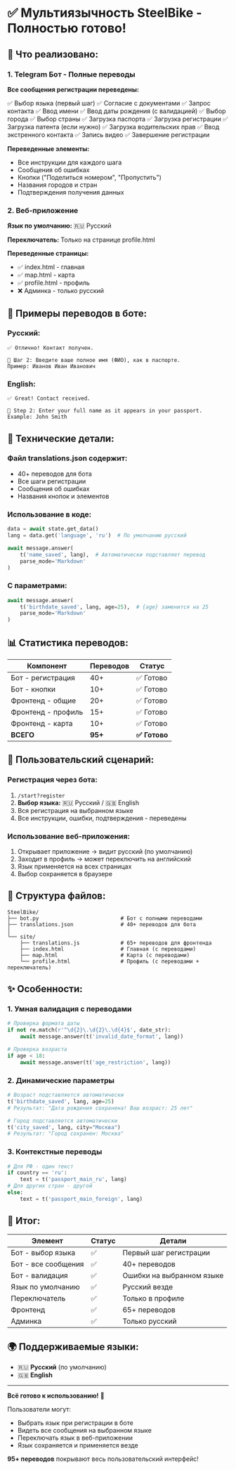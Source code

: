 # ✅ Мультиязычность SteelBike - Полностью готово!

## 🎯 Что реализовано:

### 1. Telegram Бот - Полные переводы

**Все сообщения регистрации переведены:**

✅ Выбор языка (первый шаг)
✅ Согласие с документами
✅ Запрос контакта
✅ Ввод имени
✅ Ввод даты рождения (с валидацией)
✅ Выбор города
✅ Выбор страны
✅ Загрузка паспорта
✅ Загрузка регистрации
✅ Загрузка патента (если нужно)
✅ Загрузка водительских прав
✅ Ввод экстренного контакта
✅ Запись видео
✅ Завершение регистрации

**Переведенные элементы:**
- Все инструкции для каждого шага
- Сообщения об ошибках
- Кнопки ("Поделиться номером", "Пропустить")
- Названия городов и стран
- Подтверждения получения данных

### 2. Веб-приложение

**Язык по умолчанию:** 🇷🇺 Русский

**Переключатель:** Только на странице profile.html

**Переведенные страницы:**
- ✅ index.html - главная
- ✅ map.html - карта
- ✅ profile.html - профиль
- ❌ Админка - только русский

## 📝 Примеры переводов в боте:

### Русский:
```
✅ Отлично! Контакт получен.

📝 Шаг 2: Введите ваше полное имя (ФИО), как в паспорте.
Пример: Иванов Иван Иванович
```

### English:
```
✅ Great! Contact received.

📝 Step 2: Enter your full name as it appears in your passport.
Example: John Smith
```

## 🔧 Технические детали:

### Файл translations.json содержит:
- 40+ переводов для бота
- Все шаги регистрации
- Сообщения об ошибках
- Названия кнопок и элементов

### Использование в коде:
```python
data = await state.get_data()
lang = data.get('language', 'ru')  # По умолчанию русский

await message.answer(
    t('name_saved', lang),  # Автоматически подставляет перевод
    parse_mode='Markdown'
)
```

### С параметрами:
```python
await message.answer(
    t('birthdate_saved', lang, age=25),  # {age} заменится на 25
    parse_mode='Markdown'
)
```

## 📊 Статистика переводов:

| Компонент | Переводов | Статус |
|-----------|-----------|--------|
| Бот - регистрация | 40+ | ✅ Готово |
| Бот - кнопки | 10+ | ✅ Готово |
| Фронтенд - общие | 20+ | ✅ Готово |
| Фронтенд - профиль | 15+ | ✅ Готово |
| Фронтенд - карта | 10+ | ✅ Готово |
| **ВСЕГО** | **95+** | **✅ Готово** |

## 🚀 Пользовательский сценарий:

### Регистрация через бота:
1. `/start?register`
2. **Выбор языка:** 🇷🇺 Русский / 🇬🇧 English
3. Вся регистрация на выбранном языке
4. Все инструкции, ошибки, подтверждения - переведены

### Использование веб-приложения:
1. Открывает приложение → видит русский (по умолчанию)
2. Заходит в профиль → может переключить на английский
3. Язык применяется на всех страницах
4. Выбор сохраняется в браузере

## 📁 Структура файлов:

```
SteelBike/
├── bot.py                          # Бот с полными переводами
├── translations.json               # 40+ переводов для бота
│
└── site/
    ├── translations.js             # 65+ переводов для фронтенда
    ├── index.html                  # Главная (с переводами)
    ├── map.html                    # Карта (с переводами)
    └── profile.html                # Профиль (с переводами + переключатель)
```

## ✨ Особенности:

### 1. Умная валидация с переводами
```python
# Проверка формата даты
if not re.match(r'^\d{2}\.\d{2}\.\d{4}$', date_str):
    await message.answer(t('invalid_date_format', lang))

# Проверка возраста
if age < 18:
    await message.answer(t('age_restriction', lang))
```

### 2. Динамические параметры
```python
# Возраст подставляется автоматически
t('birthdate_saved', lang, age=25)
# Результат: "Дата рождения сохранена! Ваш возраст: 25 лет"

# Город подставляется автоматически
t('city_saved', lang, city="Москва")
# Результат: "Город сохранен: Москва"
```

### 3. Контекстные переводы
```python
# Для РФ - один текст
if country == 'ru':
    text = t('passport_main_ru', lang)
# Для других стран - другой
else:
    text = t('passport_main_foreign', lang)
```

## 🎊 Итог:

| Элемент | Статус | Детали |
|---------|--------|--------|
| Бот - выбор языка | ✅ | Первый шаг регистрации |
| Бот - все сообщения | ✅ | 40+ переводов |
| Бот - валидация | ✅ | Ошибки на выбранном языке |
| Язык по умолчанию | ✅ | Русский везде |
| Переключатель | ✅ | Только в профиле |
| Фронтенд | ✅ | 65+ переводов |
| Админка | ✅ | Только русский |

## 🌍 Поддерживаемые языки:

- 🇷🇺 **Русский** (по умолчанию)
- 🇬🇧 **English**

---

**Всё готово к использованию!** 🚀

Пользователи могут:
- Выбрать язык при регистрации в боте
- Видеть все сообщения на выбранном языке
- Переключать язык в веб-приложении
- Язык сохраняется и применяется везде

**95+ переводов** покрывают весь пользовательский интерфейс!

